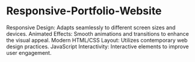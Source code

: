 # Responsive-Portfolio-Website
Responsive Design: Adapts seamlessly to different screen sizes and devices.
Animated Effects: Smooth animations and transitions to enhance the visual appeal.
Modern HTML/CSS Layout: Utilizes contemporary web design practices.
JavaScript Interactivity: Interactive elements to improve user engagement.
